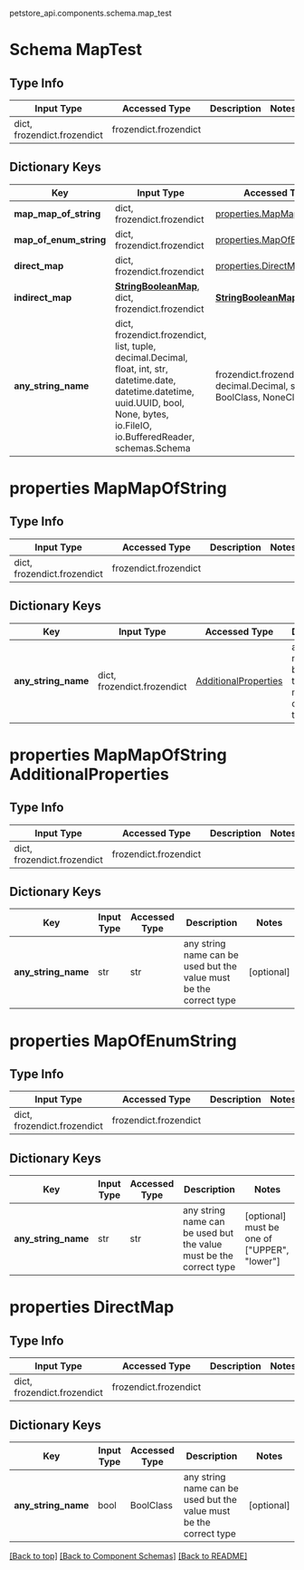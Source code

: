 petstore_api.components.schema.map_test
# Schema MapTest

## Type Info
Input Type | Accessed Type | Description | Notes
------------ | ------------- | ------------- | -------------
dict, frozendict.frozendict | frozendict.frozendict |  |

## Dictionary Keys
Key | Input Type | Accessed Type | Description | Notes
------------ | ------------- | ------------- | ------------- | -------------
**map_map_of_string** | dict, frozendict.frozendict | [properties.MapMapOfString](#properties-mapmapofstring) |  | [optional]
**map_of_enum_string** | dict, frozendict.frozendict | [properties.MapOfEnumString](#properties-mapofenumstring) |  | [optional]
**direct_map** | dict, frozendict.frozendict | [properties.DirectMap](#properties-directmap) |  | [optional]
**indirect_map** | [**StringBooleanMap**](string_boolean_map.md), dict, frozendict.frozendict | [**StringBooleanMap**](string_boolean_map.md) |  | [optional]
**any_string_name** | dict, frozendict.frozendict, list, tuple, decimal.Decimal, float, int, str, datetime.date, datetime.datetime, uuid.UUID, bool, None, bytes, io.FileIO, io.BufferedReader, schemas.Schema | frozendict.frozendict, tuple, decimal.Decimal, str, bytes, BoolClass, NoneClass, FileIO | any string name can be used but the value must be the correct type | [optional]

# properties MapMapOfString

## Type Info
Input Type | Accessed Type | Description | Notes
------------ | ------------- | ------------- | -------------
dict, frozendict.frozendict | frozendict.frozendict |  |

## Dictionary Keys
Key | Input Type | Accessed Type | Description | Notes
------------ | ------------- | ------------- | ------------- | -------------
**any_string_name** | dict, frozendict.frozendict | [AdditionalProperties](#properties-mapmapofstring-additionalproperties) | any string name can be used but the value must be the correct type | [optional]

# properties MapMapOfString AdditionalProperties

## Type Info
Input Type | Accessed Type | Description | Notes
------------ | ------------- | ------------- | -------------
dict, frozendict.frozendict | frozendict.frozendict |  |

## Dictionary Keys
Key | Input Type | Accessed Type | Description | Notes
------------ | ------------- | ------------- | ------------- | -------------
**any_string_name** | str | str | any string name can be used but the value must be the correct type | [optional]

# properties MapOfEnumString

## Type Info
Input Type | Accessed Type | Description | Notes
------------ | ------------- | ------------- | -------------
dict, frozendict.frozendict | frozendict.frozendict |  |

## Dictionary Keys
Key | Input Type | Accessed Type | Description | Notes
------------ | ------------- | ------------- | ------------- | -------------
**any_string_name** | str | str | any string name can be used but the value must be the correct type | [optional] must be one of ["UPPER", "lower"]

# properties DirectMap

## Type Info
Input Type | Accessed Type | Description | Notes
------------ | ------------- | ------------- | -------------
dict, frozendict.frozendict | frozendict.frozendict |  |

## Dictionary Keys
Key | Input Type | Accessed Type | Description | Notes
------------ | ------------- | ------------- | ------------- | -------------
**any_string_name** | bool | BoolClass | any string name can be used but the value must be the correct type | [optional]

[[Back to top]](#top) [[Back to Component Schemas]](../../../README.md#Component-Schemas) [[Back to README]](../../../README.md)
